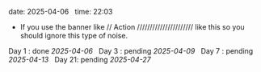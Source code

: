 date: 2025-04-06  
time: 22:03  

- If you use the banner like // Action ////////////////////// like this so you should ignore this type of noise.
  

Day 1 : done *2025-04-06*  
Day 3 : pending *2025-04-09*  
Day 7 : pending *2025-04-13*  
Day 21: pending *2025-04-27*